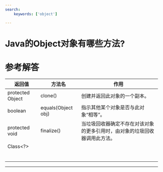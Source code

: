 ```yaml
---
search:
    keywords: ['object']

---
```



# Java的Object对象有哪些方法?

# 参考解答

|返回值|方法名|作用|
|---|---|---|
|protected  Object|clone()|创建并返回此对象的一个副本。|
| boolean|equals(Object obj) |指示其他某个对象是否与此对象“相等”。|
|protected  void|finalize() |当垃圾回收器确定不存在对该对象的更多引用时，由对象的垃圾回收器调用此方法。|
|Class\<\?\>|||
||||
||||
||||
||||
||||
||||






---

